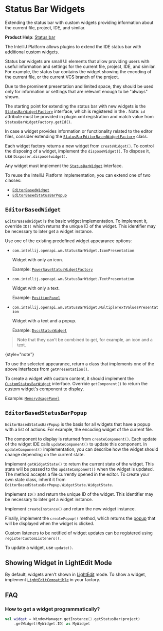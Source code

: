 <!-- Copyright 2000-2025 JetBrains s.r.o. and contributors. Use of this source code is governed by the Apache 2.0 license. -->

# Status Bar Widgets

<link-summary>Extending the status bar with custom widgets providing information about the current file, project, IDE, and similar.</link-summary>

<tldr>

**Product Help:** [Status bar](https://www.jetbrains.com/help/idea/guided-tour-around-the-user-interface.html#status-bar)

</tldr>

The IntelliJ Platform allows plugins to extend the IDE status bar with additional custom widgets.

Status bar widgets are small UI elements that allow providing users with useful information and settings for the current file, project, IDE, and similar.
For example, the status bar contains the widget showing the encoding of the current file, or the current VCS branch of the project.

Due to the prominent presentation and limited space, they should be used only for information or settings that are relevant enough to be "always" shown.

The starting point for extending the status bar with new widgets is the
[`StatusBarWidgetFactory`](%gh-ic%/platform/platform-api/src/com/intellij/openapi/wm/StatusBarWidgetFactory.java)
interface, which is registered in the <include from="snippets.topic" element-id="ep"><var name="ep" value="com.intellij.statusBarWidgetFactory"/></include>.
Note: `id` attribute must be provided in <path>plugin.xml</path> registration and match value from `StatusBarWidgetFactory.getId()`.

In case a widget provides information or functionality related to the editor files, consider extending the
[`StatusBarEditorBasedWidgetFactory`](%gh-ic%/platform/platform-impl/src/com/intellij/openapi/wm/impl/status/widget/StatusBarEditorBasedWidgetFactory.kt)
class.

Each widget factory returns a new widget from `createWidget()`.
To control the disposing of a widget, implement the `disposeWidget()`.
To dispose it, use `Disposer.dispose(widget)`.

Any widget must implement the
[`StatusBarWidget`](%gh-ic%/platform/ide-core/src/com/intellij/openapi/wm/StatusBarWidget.kt)
interface.

To reuse the IntelliJ Platform implementation, you can extend one of two classes:

- [`EditorBasedWidget`](%gh-ic%/platform/platform-impl/src/com/intellij/openapi/wm/impl/status/EditorBasedWidget.kt)
- [`EditorBasedStatusBarPopup`](%gh-ic%/platform/platform-impl/src/com/intellij/openapi/wm/impl/status/EditorBasedStatusBarPopup.kt)

## `EditorBasedWidget`

`EditorBasedWidget` is the basic widget implementation.
To implement it, override `ID()` which returns the unique ID of the widget.
This identifier may be necessary to later get a widget instance.

Use one of the existing predefined widget appearance options:

- `com.intellij.openapi.wm.StatusBarWidget.IconPresentation`

  Widget with only an icon.

  Example:
  [`PowerSaveStatusWidgetFactory`](%gh-ic%/platform/platform-impl/src/com/intellij/openapi/wm/impl/status/PowerSaveStatusWidgetFactory.java)

- `com.intellij.openapi.wm.StatusBarWidget.TextPresentation`

  Widget with only a text.

  Example:
  [`PositionPanel`](%gh-ic%/platform/platform-impl/src/com/intellij/openapi/wm/impl/status/PositionPanel.kt)

- `com.intellij.openapi.wm.StatusBarWidget.MultipleTextValuesPresentation`

  Widget with a text and a popup.

  Example:
  [`DvcsStatusWidget`](%gh-ic%/platform/dvcs-impl/src/com/intellij/dvcs/ui/DvcsStatusWidget.java)

> Note that they can't be combined to get, for example, an icon and a text.
>
{style="note"}

To use the selected appearance, return a class that implements one of the above interfaces from `getPresentation()`.

To create a widget with custom content, it should implement the
[`CustomStatusBarWidget`](%gh-ic%/platform/platform-api/src/com/intellij/openapi/wm/CustomStatusBarWidget.java)
interface.
Override `getComponent()` to return the custom widget's component to display.

Example:
[`MemoryUsagePanel`](%gh-ic%/platform/platform-impl/src/com/intellij/openapi/wm/impl/status/MemoryUsagePanel.java)

## `EditorBasedStatusBarPopup`

`EditorBasedStatusBarPopup` is the basis for all widgets that have a popup with a list of actions.
For example, the encoding widget of the current file.

The component to display is returned from `createComponent()`.
Each update of the widget IDE calls `updateComponent()` to update this component.
In `updateComponent()` implementation, you can describe how the widget should change depending on the current state.

Implement `getWidgetState()` to return the current state of the widget.
This state will be passed to the `updateComponent()` when the widget is updated.
The method accepts a file currently opened in the editor.
To create your own state class, inherit it from `EditorBasedStatusBarPopup.WidgetState.WidgetState`.

Implement `ID()` and return the unique ID of the widget.
This identifier may be necessary to later get a widget instance.

Implement `createInstance()` and return the new widget instance.

Finally, implement the `createPopup()` method, which returns the [popup](popups.md) that will be displayed when the widget is clicked.

Custom listeners to be notified of widget updates can be registered using `registerCustomListeners()`.

To update a widget, use `update()`.

## Showing Widget in LightEdit Mode

By default, widgets aren't shown in [LightEdit](https://www.jetbrains.com/help/idea/lightedit-mode.html) mode.
To show a widget, implement
[`LightEditCompatible`](%gh-ic%/platform/core-api/src/com/intellij/ide/lightEdit/LightEditCompatible.java)
in your factory.

## FAQ

### How to get a widget programmatically?

```kotlin
val widget = WindowManager.getInstance().getStatusBar(project)
    .getWidget(MyWidget.ID) as MyWidget

```

